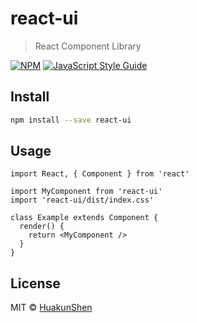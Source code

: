 # react-ui

> React Component Library

[![NPM](https://img.shields.io/npm/v/react-ui.svg)](https://www.npmjs.com/package/react-ui) [![JavaScript Style Guide](https://img.shields.io/badge/code_style-standard-brightgreen.svg)](https://standardjs.com)

## Install

```bash
npm install --save react-ui
```

## Usage

```tsx
import React, { Component } from 'react'

import MyComponent from 'react-ui'
import 'react-ui/dist/index.css'

class Example extends Component {
  render() {
    return <MyComponent />
  }
}
```

## License

MIT © [HuakunShen](https://github.com/HuakunShen)

